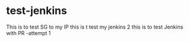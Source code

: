 # test-jenkins

This is to test SG to my IP
this is t test my jenkins 2
this is to test Jenkins with PR -attempt 1
